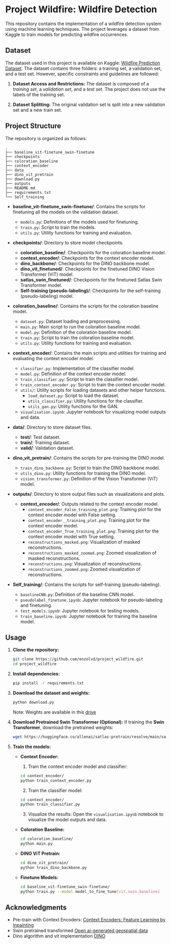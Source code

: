 # Project Wildfire: Wildfire Detection

This repository contains the implementation of a wildfire detection system using machine learning techniques. The project leverages a dataset from Kaggle to train models for predicting wildfire occurrences.

## Dataset

The dataset used in this project is available on Kaggle: [Wildfire Prediction Dataset](https://www.kaggle.com/datasets/abdelghaniaaba/wildfire-prediction-dataset). The dataset contains three folders: a training set, a validation set, and a test set. However, specific constraints and guidelines are followed:

1. **Dataset Access and Restrictions:** The dataset is composed of a *training set*, a *validation set*, and a *test set*. The project does not use the labels of the training set.

2. **Dataset Splitting:** The original validation set is split into a new validation set and a new train set.

## Project Structure

The repository is organized as follows:

```
.
├── baseline_vit-finetune_swin-finetune
├── checkpoints
├── coloration_baseline
├── context_encoder
├── data
├── dino_vit_pretrain
├── download.py
├── outputs
├── README.md
├── requirements.txt
└── Self_training
```

- **baseline_vit-finetune_swin-finetune/**: Contains the scripts for finetuning all the models on the validation dataset.
  - `models.py`: Definitions of the models used for finetuning.
  - `train.py`: Script to train the models.
  - `utils.py`: Utility functions for training and evaluation.

- **checkpoints/**: Directory to store model checkpoints.
  - **coloration_baseline/**: Checkpoints for the coloration baseline model.
  - **context_encoder/**: Checkpoints for the context encoder model.
  - **dino_backbone/**: Checkpoints for the DINO backbone model.
  - **dino_vit_finetuned/**: Checkpoints for the finetuned DINO Vision Transformer (ViT) model.
  - **satlas_swin_finetuned/**: Checkpoints for the finetuned Satlas Swin Transformer model.
  - **Self-training (pseudo-labeling)/**: Checkpoints for the self-training (pseudo-labeling) model.

- **coloration_baseline/**: Contains the scripts for the coloration baseline model.
  - `dataset.py`: Dataset loading and preprocessing.
  - `main.py`: Main script to run the coloration baseline model.
  - `model.py`: Definition of the coloration baseline model.
  - `train.py`: Script to train the coloration baseline model.
  - `utils.py`: Utility functions for training and evaluation.

- **context_encoder/**: Contains the main scripts and utilities for training and evaluating the context encoder model.
  - `classifier.py`: Implementation of the classifier model.
  - `model.py`: Definition of the context encoder model.
  - `train_classifier.py`: Script to train the classifier model.
  - `train_context_encoder.py`: Script to train the context encoder model.
  - `utils/`: Utility scripts for loading datasets and other helper functions.
    - `load_dataset.py`: Script to load the dataset.
    - `utils_classifier.py`: Utility functions for the classifier.
    - `utils_gan.py`: Utility functions for the GAN.
  - `visualisation.ipynb`: Jupyter notebook for visualizing model outputs and data.

- **data/**: Directory to store dataset files.
  - **test/**: Test dataset.
  - **train/**: Training dataset.
  - **valid/**: Validation dataset.

- **dino_vit_pretrain/**: Contains the scripts for pre-training the DINO model.
  - `train_dino_backbone.py`: Script to train the DINO backbone model.
  - `utils_dino.py`: Utility functions for training the DINO model.
  - `vision_transformer.py`: Definition of the Vision Transformer (ViT) model.

- **outputs/**: Directory to store output files such as visualizations and plots.
  - **context_encoder/**: Outputs related to the context encoder model.
    - `context_encoder_False_training_plot.png`: Training plot for the context encoder model with False setting.
    - `context_encoder__training_plot.png`: Training plot for the context encoder model.
    - `context_encoder_True_training_plot.png`: Training plot for the context encoder model with True setting.
    - `reconstructions_masked.png`: Visualization of masked reconstructions.
    - `reconstructions_masked_zoomed.png`: Zoomed visualization of masked reconstructions.
    - `reconstructions.png`: Visualization of reconstructions.
    - `reconstructions_zoomed.png`: Zoomed visualization of reconstructions.

- **Self_training/**: Contains the scripts for self-training (pseudo-labeling).
  - `baselineCNN.py`: Definition of the baseline CNN model.
  - `pseudolabel_finetune.ipynb`: Jupyter notebook for pseudo-labeling and finetuning.
  - `test_models.ipynb`: Jupyter notebook for testing models.
  - `train_baseline.ipynb`: Jupyter notebook for training the baseline model.

## Usage

1. **Clone the repository:**
   ```bash
   git clone https://github.com/enzolvd/project_wildfire.git
   cd project_wildfire
   ```

2. **Install dependencies:**
   ```bash
   pip install -r requirements.txt
   ```

3. **Download the dataset and weights:**
   ```bash
   python download.py
   ```
   Note: Weights are available in this [drive](https://drive.google.com/drive/u/1/folders/1vWNvn7vMhQxeBK_eEbzXsctbkPQGWKdH)

4. **Download Pretrained Swin Transformer (Optional):**
   If training the **Swin Transformer**, download the pretrained weights:
   ```bash
   wget https://huggingface.co/allenai/satlas-pretrain/resolve/main/satlas-model-v1-highres.pth -O satlas-model-v1-highres.pth
   ```

5. **Train the models:**

   - **Context Encoder:**
     1. Train the context encoder model and classifier:
       ```bash
       cd context_encoder/
       python train_context_encoder.py
       ```
     2. Train the classifier model:
       ```bash       
       cd context_encoder/
       python train_classifier.py
       ```
     3. Visualize the results:
        Open the `visualisation.ipynb` notebook to visualize the model outputs and data.

   - **Coloration Baseline:**
     ```bash
     cd coloration_baseline/
     python main.py
     ```

   - **DINO ViT Pretrain:**
     ```bash
     cd dino_vit_pretrain/
     python train_dino_backbone.py
     ```

   - **Finetune Models:**
     ```bash
     cd baseline_vit-finetune_swin-finetune/
     python train.py --model model_to_fine_tune[vit,swin,baseline]
     ```

## Acknowledgments

- Pre-train with Context Encoders: [Context Encoders: Feature Learning by Inpainting](https://arxiv.org/pdf/1604.07379)
- Swin pretrained transformed [Open ai-generated geospatial data](https://github.com/allenai/satlas?tab=readme-ov-file)
- Dino algorithm and vit implementation [DINO](https://github.com/facebookresearch/dino)
